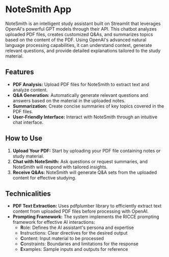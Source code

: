 # NoteSmith App

NoteSmith is an intelligent study assistant built on Streamlit that leverages OpenAI's powerful GPT models through their API. This chatbot analyzes uploaded PDF files, creates customized Q&As, and summarizes topics based on the content of the PDF. Using OpenAI's advanced natural language processing capabilities, it can understand context, generate relevant questions, and provide detailed explanations tailored to the study material.

## Features

- **PDF Analysis:** Upload PDF files for NoteSmith to extract text and analyze content.
- **Q&A Generation:** Automatically generate relevant questions and answers based on the material in the uploaded notes.
- **Summarization:** Create concise summaries of key topics covered in the PDF files.
- **User-Friendly Interface:** Interact with NoteSmith through an intuitive chat interface.

## How to Use

1. **Upload Your PDF:** Start by uploading your PDF file containing notes or study material.
2. **Chat with NoteSmith:** Ask questions or request summaries, and NoteSmith will respond with tailored insights.
3. **Receive Q&As:** NoteSmith will generate Q&A sets from the uploaded content for effective studying.

## Technicalities

- **PDF Text Extraction:** Uses pdfplumber library to efficiently extract text content from uploaded PDF files before processing with OpenAI.
- **Prompting Framework:** The system implements the RICCE prompting framework for effective AI interactions:
  - **R**ole: Defines the AI assistant's persona and expertise
  - **I**nstructions: Clear directives for the desired output
  - **C**ontent: Input material to be processed
  - **C**onstraints: Boundaries and limitations for the response
  - **E**xamples: Sample inputs and outputs for reference
